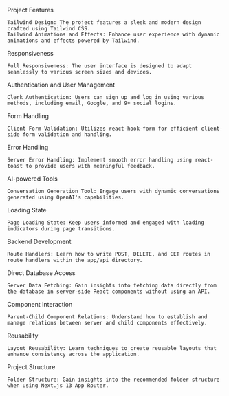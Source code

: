 Project Features


    Tailwind Design: The project features a sleek and modern design crafted using Tailwind CSS.
    Tailwind Animations and Effects: Enhance user experience with dynamic animations and effects powered by Tailwind.

Responsiveness

    Full Responsiveness: The user interface is designed to adapt seamlessly to various screen sizes and devices.

Authentication and User Management

    Clerk Authentication: Users can sign up and log in using various methods, including email, Google, and 9+ social logins.

Form Handling

    Client Form Validation: Utilizes react-hook-form for efficient client-side form validation and handling.

Error Handling

    Server Error Handling: Implement smooth error handling using react-toast to provide users with meaningful feedback.

AI-powered Tools

    Conversation Generation Tool: Engage users with dynamic conversations generated using OpenAI's capabilities.

Loading State

    Page Loading State: Keep users informed and engaged with loading indicators during page transitions.


Backend Development

    Route Handlers: Learn how to write POST, DELETE, and GET routes in route handlers within the app/api directory.

Direct Database Access

    Server Data Fetching: Gain insights into fetching data directly from the database in server-side React components without using an API.

Component Interaction

    Parent-Child Component Relations: Understand how to establish and manage relations between server and child components effectively.

Reusability

    Layout Reusability: Learn techniques to create reusable layouts that enhance consistency across the application.

Project Structure

    Folder Structure: Gain insights into the recommended folder structure when using Next.js 13 App Router.
